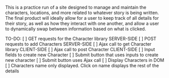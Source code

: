 This is a practice run of a site designed to manage and maintain the characters, locations, and more related
to whatever story is being written. The final product will ideally allow for a user to keep track of all
details for their story, as well as how they interact with one another, and allow a user to dynamically
swap between information based on what is clicked.

TO-DO: 
[ ] GET requests for the Character library SERVER-SIDE
[ ] POST requests to add Characters SERVER-SIDE
[ ] Ajax call to get Character library CLIENT-SIDE
[ ] Ajax call to post Character CLIENT-SIDE
[ ] Input fields to create new Character
[ ] Submit button that uses inputs to create new character
[ ] Submit button uses Ajax call
[ ] Display Characters in DOM
[ ] Characters name only displayed. Click on name displays the rest of the details
